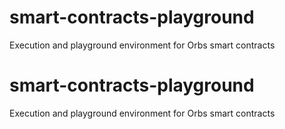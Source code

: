 # smart-contracts-playground
Execution and playground environment for Orbs smart contracts
# smart-contracts-playground
Execution and playground environment for Orbs smart contracts
